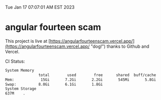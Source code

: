 Tue Jan 17 07:07:01 AM EST 2023

# angular fourteen scam


This project is live at [https://angularfourteenscam.vercel.app/](https://angularfourteenscam.vercel.app/ "dog!") thanks to Github and Vercel.

CI Status: 

```bash
System Memory
               total        used        free      shared  buff/cache   available
Mem:            15Gi       7.2Gi       2.2Gi       545Mi       5.8Gi       7.2Gi
Swap:          8.0Gi       6.1Gi       1.8Gi
System Storage
637M	.
